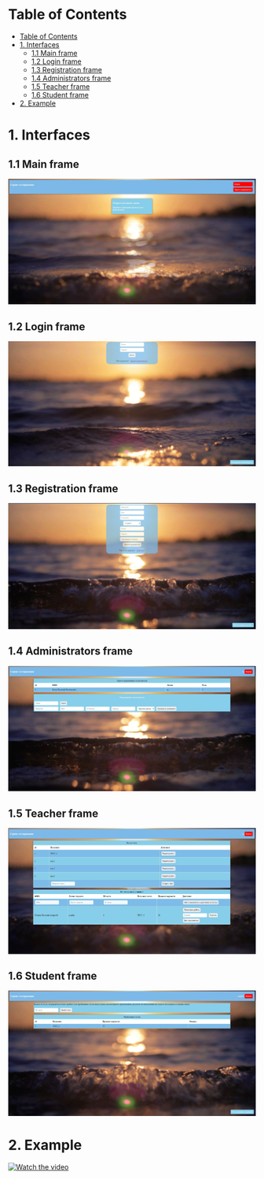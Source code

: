 Table of Contents
=================

* [Table of Contents](#table-of-contents)
* [1. Interfaces](#interfaces)
    * [1.1 Main frame](#11-main-frame)
    * [1.2 Login frame](#12-login-frame)
    * [1.3 Registration frame](#13-registration-frame)
    * [1.4 Administrators frame](#14-administrators-frame)
    * [1.5 Teacher frame](#15-teacher-frame)
    * [1.6 Student frame](#16-student-frame)
* [2. Example](#example)

# 1. Interfaces


## 1.1 Main frame

![mainf](img/mf.jpg)


## 1.2 Login frame

![loginf](img/lf.jpg)


## 1.3 Registration frame

![regf](img/rf.jpg)


## 1.4 Administrators frame

![adminf](img/af.jpg)


## 1.5 Teacher frame

![teacherf](img/tf.jpg)


## 1.6 Student frame

![studentf](img/sf.jpg)


# 2. Example

[![Watch the video](https://img.youtube.com/vi/TnuZc6SipcI/maxresdefault.jpg)](https://youtu.be/TnuZc6SipcI)
